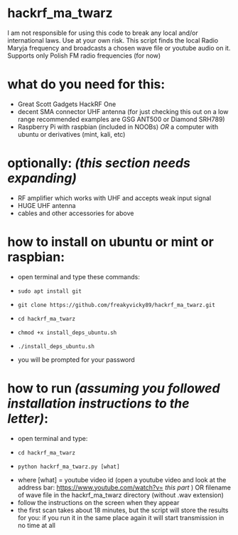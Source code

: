 # hackrf_ma_twarz
I am not responsible for using this code to break any local and/or international laws. Use at your own risk.
This script finds the local Radio Maryja frequency and broadcasts a chosen wave file or youtube audio on it.
Supports only Polish FM radio frequencies (for now)
# what do you need for this:
* Great Scott Gadgets HackRF One
* decent SMA connector UHF antenna (for just checking this out on a low range recommended examples are GSG ANT500 or Diamond SRH789)
* Raspberry Pi with raspbian (included in NOOBs) *OR* a computer with ubuntu or derivatives (mint, kali, etc)
# optionally: *(this section needs expanding)*
* RF amplifier which works with UHF and accepts weak input signal
* HUGE UHF antenna
* cables and other accessories for above
# how to install on ubuntu or mint or raspbian:
* open terminal and type these commands:
-     sudo apt install git
-     git clone https://github.com/freakyvicky89/hackrf_ma_twarz.git
-     cd hackrf_ma_twarz
-     chmod +x install_deps_ubuntu.sh
-     ./install_deps_ubuntu.sh
* you will be prompted for your password
# how to run *(assuming you followed installation instructions to the letter)*:
* open terminal and type:
-     cd hackrf_ma_twarz
-     python hackrf_ma_twarz.py [what]
* where [what] = youtube video id (open a youtube video and look at the address bar: https://www.youtube.com/watch?v= *this part* ) OR filename of wave file in the hackrf_ma_twarz directory (without .wav extension)
* follow the instructions on the screen when they appear
* the first scan takes about 18 minutes, but the script will store the results for you: if you run it in the same place again it will start transmission in no time at all
